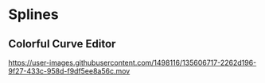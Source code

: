 # Splines

## Colorful Curve Editor

https://user-images.githubusercontent.com/1498116/135606717-2262d196-9f27-433c-958d-f9df5ee8a56c.mov
